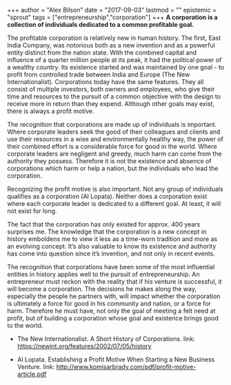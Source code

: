 +++
author = "Alex Bilson"
date = "2017-09-03"
lastmod = ""
epistemic = "sprout"
tags = ["entrepreneurship","corporation"]
+++
**A corporation is a collection of individuals dedicated to a common profitable goal.**

The profitable corporation is relatively new in human history.  The first, East India Company, was notorious both as a new invention and as a powerful entity distinct from the nation state.  With the combined capital and influence of a quarter million people at its peak, it had the political power of a wealthy country.  Its existence started and was maintained by one goal - to profit from controlled trade between India and Europe (The New Internationalist).
Corporations today have the same features.  They all consist of multiple investors, both owners and employees, who give their time and resources to the pursuit of a common objective with the design to receive more in return than they expend.  Although other goals may exist, there is always a profit motive.

The recognition that corporations are made up of individuals is important.  Where corporate leaders seek the good of their colleagues and clients and use their resources in a wise and environmentally healthy way, the power of their combined effort is a considerable force for good in the world.  Where corporate leaders are negligent and greedy, much harm can come from the authority they possess.  Therefore it is not the existence and absence of corporations which harm or help a nation, but the individuals who lead the corporation.

Recognizing the profit motive is also important.  Not any group of individuals qualifies as a corporation (Al Lopata).  Neither does a corporation exist where each corporate leader is dedicated to a different goal.  At least, it will not exist for long.

The fact that the corporation has only existed for approx. 400 years surprises me.  The knowledge that the corporation is a new concept in history emboldens me to view it less as a time-worn tradition and more as an evolving concept.  It’s also valuable to know its existence and authority has come into question since it’s invention, and not only in recent events.

The recognition that corporations have been some of the most influential entities in history applies well to the pursuit of entrepreneurship.  An entrepreneur must reckon with the reality that if his venture is successful, it will become a corporation.  The decisions he makes along the way, especially the people he partners with, will impact whether the corporation is ultimately a force for good in his community and nation, or a force for harm.  Therefore he must have, not only the goal of meeting a felt need at profit, but of building a corporation whose goal and existence brings good to the world.

- The New Internationalist. A Short History of Corporations. link: https://newint.org/features/2002/07/05/history

- Al Lopata. Establishing a Profit Motive When Starting a New Business Venture. link: http://www.komisarbrady.com/pdf/profit-motive-article.pdf
